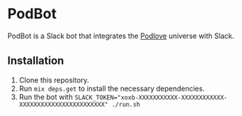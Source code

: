 # PodBot

PodBot is a Slack bot that integrates the [Podlove](https://podlove.org) universe with Slack.

## Installation

1. Clone this repository.
2. Run `mix deps.get` to install the necessary dependencies.
3. Run the bot with `SLACK_TOKEN="xoxb-XXXXXXXXXXX-XXXXXXXXXXXX-XXXXXXXXXXXXXXXXXXXXXXXX" ./run.sh`
